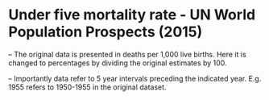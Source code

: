 # Under five mortality rate - UN World Population Prospects (2015)

– The original data is presented in deaths per 1,000 live births. Here it is changed to percentages by dividing the original estimates by 100.

– Importantly data refer to 5 year intervals preceding the indicated year. E.g. 1955 refers to 1950-1955 in the original dataset.